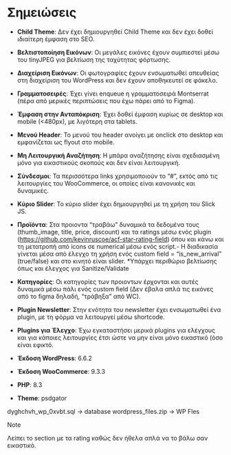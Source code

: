 # Σημειώσεις

- **Child Theme**: Δεν έχει δημιουργηθεί Child Theme και δεν έχει δοθεί ιδιαίτερη έμφαση στο SEO.
- **Βελτιστοποίηση Εικόνων**: Οι μεγάλες εικόνες έχουν συμπιεστεί μέσω του tinyJPEG για βελτίωση της ταχύτητας φόρτωσης.
- **Διαχείριση Εικόνων**: Οι φωτογραφίες έχουν ενσωματωθεί απευθείας στη διαχείριση του WordPress και δεν έχουν αποθηκευτεί σε φάκελο.
- **Γραμματοσειρές**: Έχει γίνει enqueue η γραμματοσειρά Montserrat (πέρα από μερικές περιπτώσεις που έχω πάρει από το Figma).
- **Έμφαση στην Ανταπόκριση**: Έχει δοθεί έμφαση κυρίως σε desktop και mobile (<480px), με λιγότερη στα tablets.
- **Μενού Header**: Το μενού του header ανοίγει με onclick στο desktop και εμφανίζεται ως flyout στο mobile.
- **Μη Λειτουργική Αναζήτηση**: Η μπάρα αναζήτησης είναι σχεδιασμένη μόνο για εικαστικούς σκοπούς και δεν είναι λειτουργική.
- **Σύνδεσμοι**: Τα περισσότερα links χρησιμοποιούν το “#”, εκτός από τις λειτουργίες του WooCommerce, οι οποίες είναι κανονικές και δυναμικές.
- **Κύριο Slider**: Το κύριο slider έχει δημιουργηθεί με τη χρήση του Slick JS.
- **Προϊόντα**: Στα προιοντα “τραβάω” δυναμικά τα δεδομένα τους (thumb_image, title, price, discount) και τα ratings μέσω ενός plugin (https://github.com/kevinruscoe/acf-star-rating-field) όπου και κάνω και τη μετατροπή από icons σε numerical μέσω ενός script.- Η διαδικασία γίνεται μέσα από έλεγχο τη χρήση ενός custom field = “is_new_arrival” (true/false) και στο κινητό είναι slider. *Υπάρχει περιθώριο βελτίωσης όπως και έλεγχος για Sanitize/Validate
- **Κατηγορίες**: Οι κατηγορίες των προιοντων έρχονται και αυτές δυναμικά μέσω πάλι ενός custom field (Δεν έβαλα απλά τις εικόνες από το figma δηλαδή, “τράβηξα” από WC).
- **Plugin Newsletter**: Στην ενότητα του newsletter έχει ενσωματωθεί ένα plugin, με τη φόρμα να λειτουργεί μέσω shortcode.
- **Plugins για Έλεγχο**: Έχω εγκαταστήσει μερικά plugins για ελέγχους και για κάποιες λειτουργίες έτσι ώστε να μην είναι μόνο εικαστικό (όσο είναι εφικτό.

- **Έκδοση WordPress**: 6.6.2
- **Έκδοση WooCommerce**: 9.3.3
- **PHP**: 8.3
- **Theme**: psdgator


dyghchvh_wp_0xvbt.sql -> database
wordpress_files.zip -> WP Fles

> [!NOTE]  
> Λείπει το section με τα rating καθώς δεν ήθελα απλά να το βάλω σαν εικαστικό.
